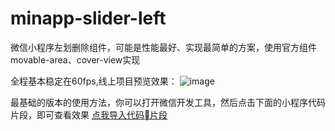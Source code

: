 # minapp-slider-left
微信小程序左划删除组件，可能是性能最好、实现最简单的方案，使用官方组件movable-area、cover-view实现


全程基本稳定在60fps,线上项目预览效果：
![image](./doc-img/preview.gif)

最基础的版本的使用方法，你可以打开微信开发工具，然后点击下面的小程序代码片段，即可查看效果
[点我导入代码片段](wechatide://minicode/lUrGBUmn65YS)
